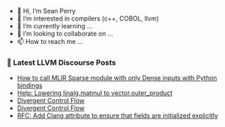 - 👋 Hi, I’m Sean Perry
- 👀 I’m interested in compilers (c++, COBOL, llvm)
- 🌱 I’m currently learning ...
- 💞️ I’m looking to collaborate on ...
- 📫 How to reach me ...

<!---
s66perry/s66perry is a ✨ special ✨ repository because its `README.md` (this file) appears on your GitHub profile.
You can click the Preview link to take a look at your changes.
--->
### 📕 Latest LLVM Discourse Posts

<!-- DISCOURSE-LLVM:START -->
- [How to call MLIR Sparse module with only Dense inputs with Python bindings](https://discourse.llvm.org/t/how-to-call-mlir-sparse-module-with-only-dense-inputs-with-python-bindings/81229#post_6)
- [Help: Lowering linalg.matmul to vector.outer_product](https://discourse.llvm.org/t/help-lowering-linalg-matmul-to-vector-outer-product/81238#post_3)
- [Divergent Control Flow](https://discourse.llvm.org/t/divergent-control-flow/80423?page=2#post_23)
- [Divergent Control Flow](https://discourse.llvm.org/t/divergent-control-flow/80423?page=2#post_22)
- [RFC: Add Clang attribute to ensure that fields are initialized explicitly](https://discourse.llvm.org/t/rfc-add-clang-attribute-to-ensure-that-fields-are-initialized-explicitly/80626?page=2#post_31)
<!-- DISCOURSE-LLVM:END -->
